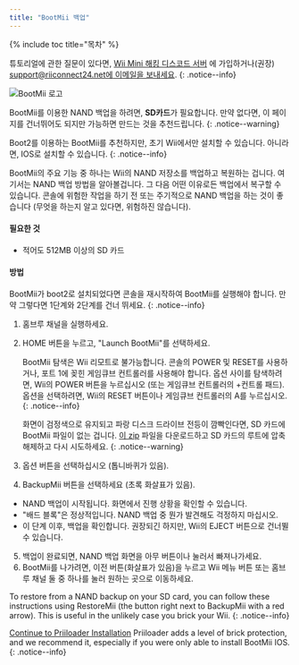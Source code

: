 ```yaml
---
title: "BootMii 백업"
---
```


{% include toc title="목차" %}

튜토리얼에 관한 질문이 있다면, [Wii Mini 해킹 디스코드 서버](https://discord.gg/rc24) 에 가입하거나(권장) [support@riiconnect24.net에 이메일을 보내세요](mailto:support@riiconnect24.net).
{: .notice--info}

![BootMii 로고](/images/bootmii.png)

BootMii를 이용한 NAND 백업을 하려면, **SD카드**가 필요합니다. 만약 없다면, 이 페이지를 건너뛰어도 되지만 가능하면 만드는 것을 추천드립니다.
{: .notice--warning}

Boot2를 이용하는 BootMii를 추천하지만, 초기 Wii에서만 설치할 수 있습니다. 아니라면, IOS로 설치할 수 있습니다.
{: .notice--info}

BootMii의 주요 기능 중 하나는 Wii의 NAND 저장소를 백업하고 복원하는 겁니다. 여기서는 NAND 백업 방법을 알아볼겁니다. 그 다음 어떤 이유로든 백업에서 복구할 수 있습니다. 콘솔에 위험한 작업을 하기 전 또는 주기적으로 NAND 백업을 하는 것이 좋습니다 (무엇을 하는지 알고 있다면, 위험하진 않습니다).

#### 필요한 것
* 적어도 512MB 이상의 SD 카드

#### 방법
BootMii가 boot2로 설치되었다면 콘솔을 재시작하여 BootMii를 실행해야 합니다. 만약 그렇다면 1단계와 2단계를 건너 뛰세요.
{: .notice--info}
1. 홈브루 채널을 실행하세요.
2. HOME 버튼을 누르고, "Launch BootMii"를 선택하세요.

    BootMii 탐색은 Wii 리모트로 불가능합니다. 콘솔의 POWER 및 RESET를 사용하거나, 포트 1에 꽂힌 게임큐브 컨트롤러를 사용해야 합니다. 옵션 사이를 탐색하려면, Wii의 POWER 버튼을 누르십시오 (또는 게임큐브 컨트롤러의 +컨트롤 패드). 옵션을 선택하려면, Wii의 RESET 버튼이나 게임큐브 컨트롤러의 A를 누르십시오.
    {: .notice--info}


    화면이 검정색으로 유지되고 파랑 디스크 드라이브 전등이 깜빡인다면, SD 카드에 BootMii 파일이 없는 겁니다. [이 zip](https://static.hackmii.com/bootmii_sd_files.zip) 파일을 다운로드하고 SD 카드의 루트에 압축 해제하고 다시 시도하세요.
    {: .notice--warning}

3. 옵션 버튼을 선택하십시오 (톱니바퀴가 있음).
4. BackupMii 버튼을 선택하세요 (초록 화살표가 있음).
- NAND 백업이 시작됩니다. 화면에서 진행 상황을 확인할 수 있습니다.
- "배드 블록"은 정상적입니다. NAND 백업 중 뭔가 발견해도 걱정하지 마십시오.
- 이 단계 이후, 백업을 확인합니다. 권장되긴 하지만, Wii의 EJECT 버튼으로 건너뛸 수 있습니다.
5. 백업이 완료되면, NAND 백업 화면을 아무 버튼이나 눌러서 빠져나가세요.
6. BootMii를 나가려면, 이전 버튼(화살표가 있음)을 누르고 Wii 메뉴 버튼 또는 홈브루 채널 둘 중 하나를 눌러 원하는 곳으로 이동하세요.

To restore from a NAND backup on your SD card, you can follow these instructions using RestoreMii (the button right next to BackupMii with a red arrow). This is useful in the unlikely case you brick your Wii.
{: .notice--info}

[Continue to Priiloader Installation](priiloader) Priiloader adds a level of brick protection, and we recommend it, especially if you were only able to install BootMii IOS.
{: .notice--info}
